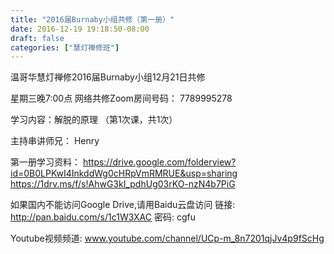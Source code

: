 ```yaml
---
title: "2016届Burnaby小组共修（第一册）"
date: 2016-12-19 19:18:50-08:00
draft: false
categories: ["慧灯禅修班"]
---
```

温哥华慧灯禅修2016届Burnaby小组12月21日共修

星期三晚7:00点
网络共修Zoom房间号码： 7789995278

学习内容：解脱的原理 （第1次课，共1次）

主持串讲师兄： Henry

第一册学习资料：
https://drive.google.com/folderview?id=0B0LPKwI4InkddWg0cHRpVmRMRUE&usp=sharing
https://1drv.ms/f/s!AhwG3kI_pdhUg03rKO-nzN4b7PiG

如果国内不能访问Google Drive,请用Baidu云盘访问
链接: http://pan.baidu.com/s/1c1W3XAC 密码: cgfu

Youtube视频频道:
www.youtube.com/channel/UCp-m_8n7201qjJv4p9fScHg
